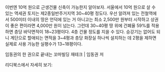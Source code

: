 이번엔 10억 원으로 근생건물 신축이 가능한지 알아보자. 서울에서 10억 원으로 살 수 있는 역세권 토지는 제2종일반주거지역 30~40평 정도다. 우선 알려져 있는 전철역에서 500미터 이내의 땅은 언덕에 있는 거 아니고는 최소 2,500만 원부터 시작하고 상권이 좋은 편이라면 4,000만 원이 넘는다. 그런데 30~40평 땅 위에 건폐율 59%를 적용하면 층당 바닥면적이 18~23평이다. 4층 건물 정도를 지을 수 있다. 승강기는 없어도 되니 계단으로 할애되는 면적을 3~4평과 층당 화장실 하나씩 설치하는 데 2평을 제하면 실제로 사용 가능한 실평수가 13~18평이다. 

임동권의 한 권으로 끝내는 꼬마빌딩 재테크 | 임동권 저

리디북스에서 자세히 보기: